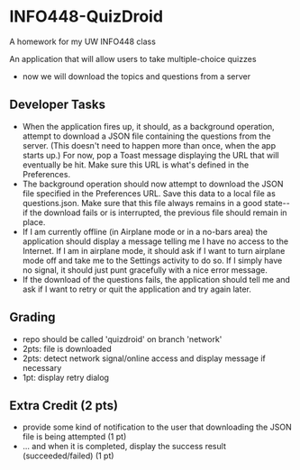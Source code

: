 # INFO448-QuizDroid
A homework for my UW INFO448 class

An application that will allow users to take multiple-choice quizzes
* now we will download the topics and questions from a server

## Developer Tasks

* When the application fires up, it should, as a background operation, attempt to download a JSON file containing the questions from the server. (This doesn't need to happen more than once, when the app starts up.) For now, pop a Toast message displaying the URL that will eventually be hit. Make sure this URL is what's defined in the Preferences.
* The background operation should now attempt to download the JSON file specified in the Preferences URL. Save this data to a local file as questions.json. Make sure that this file always remains in a good state--if the download fails or is interrupted, the previous file should remain in place.
* If I am currently offline (in Airplane mode or in a no-bars area) the application should display a message telling me I have no access to the Internet. If I am in airplane mode, it should ask if I want to turn airplane mode off and take me to the Settings activity to do so. If I simply have no signal, it should just punt gracefully with a nice error message.
* If the download of the questions fails, the application should tell me and ask if I want to retry or quit the application and try again later.

## Grading

* repo should be called 'quizdroid' on branch 'network'
* 2pts: file is downloaded
* 2pts: detect network signal/online access and display message if necessary
* 1pt: display retry dialog

## Extra Credit (2 pts)

* provide some kind of notification to the user that downloading the JSON file is being attempted (1 pt)
* ... and when it is completed, display the success result (succeeded/failed) (1 pt)


